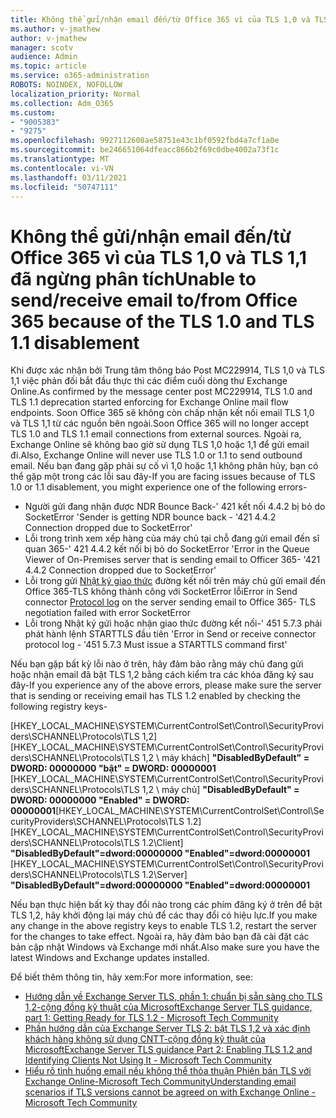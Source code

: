 ```yaml
---
title: Không thể gửi/nhận email đến/từ Office 365 vì của TLS 1,0 và TLS 1,1 đã ngừng phân tích
ms.author: v-jmathew
author: v-jmathew
manager: scotv
audience: Admin
ms.topic: article
ms.service: o365-administration
ROBOTS: NOINDEX, NOFOLLOW
localization_priority: Normal
ms.collection: Adm_O365
ms.custom:
- "9005383"
- "9275"
ms.openlocfilehash: 9927112608ae58751e43c1bf0592fbd4a7cf1a0e
ms.sourcegitcommit: be246651064dfeacc866b2f69c0dbe4002a73f1c
ms.translationtype: MT
ms.contentlocale: vi-VN
ms.lasthandoff: 03/11/2021
ms.locfileid: "50747111"
---
```

# <a name="unable-to-sendreceive-email-tofrom-office-365-because-of-the-tls-10-and-tls-11-disablement"></a><span data-ttu-id="27a0a-102">Không thể gửi/nhận email đến/từ Office 365 vì của TLS 1,0 và TLS 1,1 đã ngừng phân tích</span><span class="sxs-lookup"><span data-stu-id="27a0a-102">Unable to send/receive email to/from Office 365 because of the TLS 1.0 and TLS 1.1 disablement</span></span>

<span data-ttu-id="27a0a-103">Khi được xác nhận bởi Trung tâm thông báo Post MC229914, TLS 1,0 và TLS 1,1 việc phản đối bắt đầu thực thi các điểm cuối dòng thư Exchange Online.</span><span class="sxs-lookup"><span data-stu-id="27a0a-103">As confirmed by the message center post MC229914, TLS 1.0 and TLS 1.1 deprecation started enforcing for Exchange Online mail flow endpoints.</span></span> <span data-ttu-id="27a0a-104">Soon Office 365 sẽ không còn chấp nhận kết nối email TLS 1,0 và TLS 1,1 từ các nguồn bên ngoài.</span><span class="sxs-lookup"><span data-stu-id="27a0a-104">Soon Office 365 will no longer accept TLS 1.0 and TLS 1.1 email connections from external sources.</span></span> <span data-ttu-id="27a0a-105">Ngoài ra, Exchange Online sẽ không bao giờ sử dụng TLS 1,0 hoặc 1,1 để gửi email đi.</span><span class="sxs-lookup"><span data-stu-id="27a0a-105">Also, Exchange Online will never use TLS 1.0 or 1.1 to send outbound email.</span></span> <span data-ttu-id="27a0a-106">Nếu bạn đang gặp phải sự cố vì 1,0 hoặc 1,1 không phân hủy, bạn có thể gặp một trong các lỗi sau đây-</span><span class="sxs-lookup"><span data-stu-id="27a0a-106">If you are facing issues because of TLS 1.0 or 1.1 disablement, you might experience one of the following errors-</span></span>

- <span data-ttu-id="27a0a-107">Người gửi đang nhận được NDR Bounce Back-' 421 kết nối 4.4.2 bị bỏ do SocketError '</span><span class="sxs-lookup"><span data-stu-id="27a0a-107">Sender is getting NDR bounce back - '421 4.4.2 Connection dropped due to SocketError'</span></span>
- <span data-ttu-id="27a0a-108">Lỗi trong trình xem xếp hàng của máy chủ tại chỗ đang gửi email đến sĩ quan 365-' 421 4.4.2 kết nối bị bỏ do SocketError '</span><span class="sxs-lookup"><span data-stu-id="27a0a-108">Error in the Queue Viewer of On-Premises server that is sending email to Officer 365- '421 4.4.2 Connection dropped due to SocketError'</span></span>
- <span data-ttu-id="27a0a-109">Lỗi trong gửi [Nhật ký giao thức](https://docs.microsoft.com/exchange/mail-flow/connectors/protocol-logging) đường kết nối trên máy chủ gửi email đến Office 365-TLS không thành công với SocketError lỗi</span><span class="sxs-lookup"><span data-stu-id="27a0a-109">Error in Send connector [Protocol log](https://docs.microsoft.com/exchange/mail-flow/connectors/protocol-logging) on the server sending email to Office 365- TLS negotiation failed with error SocketError</span></span>
- <span data-ttu-id="27a0a-110">Lỗi trong Nhật ký gửi hoặc nhận giao thức đường kết nối-' 451 5.7.3 phải phát hành lệnh STARTTLS đầu tiên '</span><span class="sxs-lookup"><span data-stu-id="27a0a-110">Error in Send or receive connector protocol log - '451 5.7.3 Must issue a STARTTLS command first'</span></span>

<span data-ttu-id="27a0a-111">Nếu bạn gặp bất kỳ lỗi nào ở trên, hãy đảm bảo rằng máy chủ đang gửi hoặc nhận email đã bật TLS 1,2 bằng cách kiểm tra các khóa đăng ký sau đây-</span><span class="sxs-lookup"><span data-stu-id="27a0a-111">If you experience any of the above errors, please make sure the server that is sending or receiving email has TLS 1.2 enabled by checking the following registry keys-</span></span>

<span data-ttu-id="27a0a-112">[HKEY_LOCAL_MACHINE\SYSTEM\CurrentControlSet\Control\SecurityProviders\SCHANNEL\Protocols\TLS 1,2] [HKEY_LOCAL_MACHINE\SYSTEM\CurrentControlSet\Control\SecurityProviders\SCHANNEL\Protocols\TLS 1,2 \ máy khách] **"DisabledByDefault" = DWORD: 00000000 "bật" = DWORD: 00000001** [HKEY_LOCAL_MACHINE\SYSTEM\CurrentControlSet\Control\SecurityProviders\SCHANNEL\Protocols\TLS 1,2 \ máy chủ] **"DisabledByDefault" = DWORD: 00000000 "Enabled" = DWORD: 00000001**</span><span class="sxs-lookup"><span data-stu-id="27a0a-112">[HKEY_LOCAL_MACHINE\SYSTEM\CurrentControlSet\Control\SecurityProviders\SCHANNEL\Protocols\TLS 1.2] [HKEY_LOCAL_MACHINE\SYSTEM\CurrentControlSet\Control\SecurityProviders\SCHANNEL\Protocols\TLS 1.2\Client] **"DisabledByDefault"=dword:00000000 "Enabled"=dword:00000001** [HKEY_LOCAL_MACHINE\SYSTEM\CurrentControlSet\Control\SecurityProviders\SCHANNEL\Protocols\TLS 1.2\Server] **"DisabledByDefault"=dword:00000000 "Enabled"=dword:00000001**</span></span>

<span data-ttu-id="27a0a-113">Nếu bạn thực hiện bất kỳ thay đổi nào trong các phím đăng ký ở trên để bật TLS 1,2, hãy khởi động lại máy chủ để các thay đổi có hiệu lực.</span><span class="sxs-lookup"><span data-stu-id="27a0a-113">If you make any change in the above registry keys to enable TLS 1.2, restart the server for the changes to take effect.</span></span> <span data-ttu-id="27a0a-114">Ngoài ra, hãy đảm bảo bạn đã cài đặt các bản cập nhật Windows và Exchange mới nhất.</span><span class="sxs-lookup"><span data-stu-id="27a0a-114">Also make sure you have the latest Windows and Exchange updates installed.</span></span>

<span data-ttu-id="27a0a-115">Để biết thêm thông tin, hãy xem:</span><span class="sxs-lookup"><span data-stu-id="27a0a-115">For more information, see:</span></span>

- [<span data-ttu-id="27a0a-116">Hướng dẫn về Exchange Server TLS, phần 1: chuẩn bị sẵn sàng cho TLS 1,2-cộng đồng kỹ thuật của Microsoft</span><span class="sxs-lookup"><span data-stu-id="27a0a-116">Exchange Server TLS guidance, part 1: Getting Ready for TLS 1.2 - Microsoft Tech Community</span></span>](https://techcommunity.microsoft.com/t5/exchange-team-blog/exchange-server-tls-guidance-part-1-getting-ready-for-tls-1-2/ba-p/607649)
- [<span data-ttu-id="27a0a-117">Phần hướng dẫn của Exchange Server TLS 2: bật TLS 1,2 và xác định khách hàng không sử dụng CNTT-cộng đồng kỹ thuật của Microsoft</span><span class="sxs-lookup"><span data-stu-id="27a0a-117">Exchange Server TLS guidance Part 2: Enabling TLS 1.2 and Identifying Clients Not Using It - Microsoft Tech Community</span></span>](https://techcommunity.microsoft.com/t5/exchange-team-blog/exchange-server-tls-guidance-part-2-enabling-tls-1-2-and/ba-p/607761)
- [<span data-ttu-id="27a0a-118">Hiểu rõ tình huống email nếu không thể thỏa thuận Phiên bản TLS với Exchange Online-Microsoft Tech Community</span><span class="sxs-lookup"><span data-stu-id="27a0a-118">Understanding email scenarios if TLS versions cannot be agreed on with Exchange Online - Microsoft Tech Community</span></span>](https://techcommunity.microsoft.com/t5/exchange-team-blog/understanding-email-scenarios-if-tls-versions-cannot-be-agreed/ba-p/2065089)
